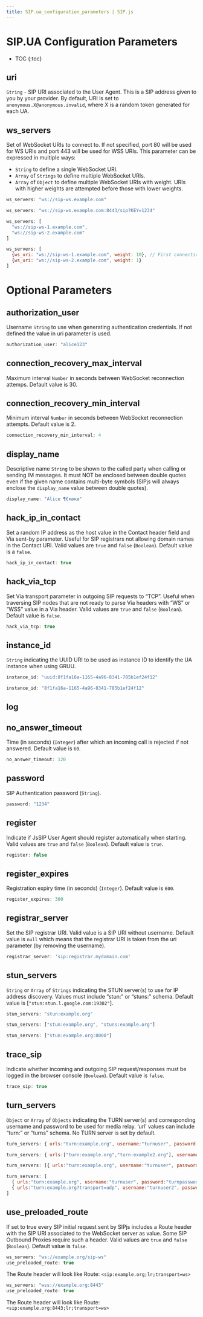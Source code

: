 ```yaml
---
title: SIP.ua_configuration_parameters | SIP.js
---
```

# SIP.UA Configuration Parameters

* TOC
{:toc}

## uri

`String` - SIP URI associated to the User Agent. This is a SIP address given to you by your provider.  By default, URI is set to `anonymous.X@anonymous.invalid`, where X is a random token generated for each UA.

## ws_servers

Set of WebSocket URIs to connect to. If not specified, port 80 will be used for WS URIs and port 443 will be used for WSS URIs. This parameter can be expressed in multiple ways:

* `String` to define a single WebSocket URI.
* `Array` of `Strings` to define multiple WebSocket URIs.
* `Array` of `Object` to define multiple WebSocket URIs with weight. URIs with higher weights are attempted before those with lower weights.

~~~ javascript
ws_servers: "ws://sip-ws.example.com"
~~~

~~~ javascript
ws_servers: "ws://sip-ws.example.com:8443/sip?KEY=1234"
~~~

~~~ javascript
ws_servers: [
  "ws://sip-ws-1.example.com",
  "ws://sip-ws-2.example.com"
]
~~~

~~~ javascript
ws_servers: [
  {ws_uri: "ws://sip-ws-1.example.com", weight: 10}, // First connection attempt
  {ws_uri: "ws://sip-ws-2.example.com", weight: 1}
]
~~~

# Optional Parameters

## authorization_user
Username `String` to use when generating authentication credentials. If not defined the value in uri parameter is used.

~~~ javascript
authorization_user: "alice123"
~~~

## connection_recovery_max_interval
Maximum interval `Number` in seconds between WebSocket reconnection attemps. Default value is 30.

## connection_recovery_min_interval
Minimum interval `Number` in seconds between WebSocket reconnection attempts. Default value is 2.

~~~ javascript
connection_recovery_min_interval: 4
~~~

## display_name
Descriptive name `String` to be shown to the called party when calling or sending IM messages. It must NOT be enclosed between double quotes even if the given name contains multi-byte symbols (SIPjs will always enclose the `display_name` value between double quotes).

~~~ javascript
display_name: "Alice ¶€ĸøĸø"
~~~

## hack_ip_in_contact
Set a random IP address as the host value in the Contact header field and Via sent-by parameter. Useful for SIP registrars not allowing domain names in the Contact URI. Valid values are `true` and `false` (`Boolean`). Default value is a `false`.

~~~ javascript
hack_ip_in_contact: true
~~~

## hack_via_tcp
Set Via transport parameter in outgoing SIP requests to “TCP”. Useful when traversing SIP nodes that are not ready to parse Via headers with “WS” or “WSS” value in a Via header. Valid values are `true` and `false` (`Boolean`). Default value is `false`.

~~~ javascript
hack_via_tcp: true
~~~

## instance_id
`String` indicating the UUID URI to be used as instance ID to identify the UA instance when using GRUU.

~~~ javascript
instance_id: "uuid:8f1fa16a-1165-4a96-8341-785b1ef24f12"
~~~

~~~ javascript
instance_id: "8f1fa16a-1165-4a96-8341-785b1ef24f12"
~~~

## log

## no_answer_timeout
Time (in seconds) (`Integer`) after which an incoming call is rejected if not answered. Default value is `60`.

~~~ javascript
no_answer_timeout: 120
~~~

## password
SIP Authentication password (`String`).

~~~ javascript
password: "1234"
~~~

## register
Indicate if JsSIP User Agent should register automatically when starting. Valid values are `true` and `false` (`Boolean`). Default value is `true`.

~~~ javascript
register: false
~~~

## register_expires
Registration expiry time (in seconds) (`Integer`). Default value is `600`.

~~~ javascript
register_expires: 300
~~~

## registrar_server
Set the SIP registrar URI. Valid value is a SIP URI without username. Default value is `null` which means that the registrar URI is taken from the uri parameter (by removing the username).

~~~ javascript
registrar_server: 'sip:registrar.mydomain.com'
~~~

## stun_servers
`String` or `Array` of `Strings` indicating the STUN server(s) to use for IP address discovery. Values must include “stun:” or “stuns:” schema. Default value is [`"stun:stun.l.google.com:19302"`].

~~~ javascript
stun_servers: "stun:example.org"
~~~

~~~ javascript
stun_servers: ["stun:example.org", "stuns:example.org"]
~~~

~~~ javascript
stun_servers: ["stun:example.org:8000"]
~~~

## trace_sip
Indicate whether incoming and outgoing SIP request/responses must be logged in the browser console (`Boolean`). Default value is `false`.

~~~ javascript
trace_sip: true
~~~

## turn_servers
`Object` or `Array` of `Objects` indicating the TURN server(s) and corresponding username and password to be used for media relay. ‘url’ values can include “turn:” or “turns” schema. No TURN server is set by default.

~~~ javascript
turn_servers: { urls:"turn:example.org", username:"turnuser", password:"turnpassword"}
~~~

~~~ javascript
turn_servers: { urls:["turn:example.org","turn:example2.org"], username:"turnuser", password:"turnpassword"}
~~~

~~~ javascript
turn_servers: [{ urls:"turn:example.org", username:"turnuser", password:"turnpassword"}]
~~~

~~~ javascript
turn_servers: [
  { urls:"turn:example.org", username:"turnuser", password:"turnpassword" },
  { urls:"turn:example.org?transport=udp", username:"turnuser2", password:"turnpassword2"}
]
~~~

## use_preloaded_route
If set to true every SIP initial request sent by SIPjs includes a Route header with the SIP URI associated to the WebSocket server as value. Some SIP Outbound Proxies require such a header. Valid values are `true` and `false` (`Boolean`). Default value is `false`.

~~~ javascript
ws_servers: "ws://example.org/sip-ws"
use_preloaded_route: true
~~~

The Route header will look like Route: `<sip:example.org;lr;transport=ws>`

~~~ javascript
ws_servers: "wss://example.org:8443"
use_preloaded_route: true
~~~

The Route header will look like Route: `<sip:example.org:8443;lr;transport=ws>`